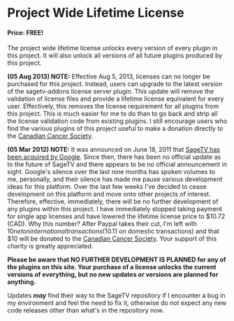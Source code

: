 

# Project Wide Lifetime License #
#### Price: FREE! ####

The project wide lifetime license unlocks every version of every plugin in this project.  It will also unlock all versions of all future plugins produced by this project.

**(05 Aug 2013) NOTE:** Effective Aug 5, 2013, licenses can no longer be purchased for this project.  Instead, users can upgrade to the latest version of the sagetv-addons license server plugin.  This update will remove the validation of license files and provide a lifetime license equivalent for every user.  Effectively, this removes the license requirement for all plugins from this project.  This is much easier for me to do than to go back and strip all the license validation code from existing plugins.  I still encourage users who find the various plugins of this project useful to make a donation directly to the [Canadian Cancer Society](http://www.cancer.ca).

**(05 Mar 2012) NOTE:** It was announced on June 18, 2011 that [SageTV has been acquired by Google](http://forums.sagetv.com/forums/showthread.php?t=56074).  Since then, there has been no official update as to the future of SageTV and there appears to be no official announcement in sight.  Google's silence over the last nine months has spoken volumes to me, personally, and their silence has made me pause various development ideas for this platform.  Over the last few weeks I've decided to cease development on this platform and move onto other projects of interest.  Therefore, effective, immediately, there will be no further development of any plugins within this project.  I have immediately stopped taking payment for single app licenses and have lowered the lifetime license price to $10.72 (CAD).  Why this number?  After Paypal takes their cut, I'm left with $10 net on international transactions ($10.11 on domestic transactions) and that $10 will be donated to the [Canadian Cancer Society](http://www.cancer.ca/).  Your support of this charity is greatly appreciated.

**Please be aware that NO FURTHER DEVELOPMENT IS PLANNED for any of the plugins on this site.  Your purchase of a license unlocks the current versions of everything, but no new updates or versions are planned for anything.**

Updates **_may_** find their way to the SageTV repository if I encounter a bug in my environment and feel the need to fix it, otherwise do not expect any new code releases other than what's in the repository now.
